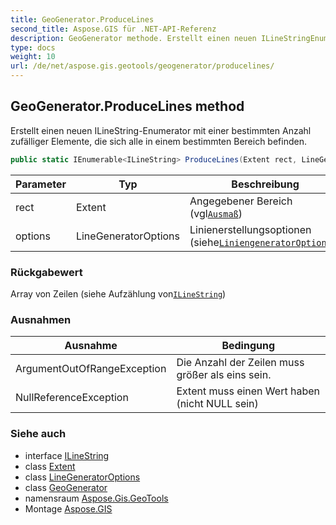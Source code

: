 ```yaml
---
title: GeoGenerator.ProduceLines
second_title: Aspose.GIS für .NET-API-Referenz
description: GeoGenerator methode. Erstellt einen neuen ILineStringEnumerator mit einer bestimmten Anzahl zufälliger Elemente die sich alle in einem bestimmten Bereich befinden.
type: docs
weight: 10
url: /de/net/aspose.gis.geotools/geogenerator/producelines/
---
```

## GeoGenerator.ProduceLines method

Erstellt einen neuen ILineString-Enumerator mit einer bestimmten Anzahl zufälliger Elemente, die sich alle in einem bestimmten Bereich befinden.

```csharp
public static IEnumerable<ILineString> ProduceLines(Extent rect, LineGeneratorOptions options)
```

| Parameter | Typ | Beschreibung |
| --- | --- | --- |
| rect | Extent | Angegebener Bereich (vgl[`Ausmaß`](../../../aspose.gis/extent/)) |
| options | LineGeneratorOptions | Linienerstellungsoptionen (siehe[`LiniengeneratorOptionen`](../../linegeneratoroptions/)) |

### Rückgabewert

Array von Zeilen (siehe Aufzählung von[`ILineString`](../../../aspose.gis.geometries/ilinestring/))

### Ausnahmen

| Ausnahme | Bedingung |
| --- | --- |
| ArgumentOutOfRangeException | Die Anzahl der Zeilen muss größer als eins sein. |
| NullReferenceException | Extent muss einen Wert haben (nicht NULL sein) |

### Siehe auch

* interface [ILineString](../../../aspose.gis.geometries/ilinestring/)
* class [Extent](../../../aspose.gis/extent/)
* class [LineGeneratorOptions](../../linegeneratoroptions/)
* class [GeoGenerator](../)
* namensraum [Aspose.Gis.GeoTools](../../geogenerator/)
* Montage [Aspose.GIS](../../../)


